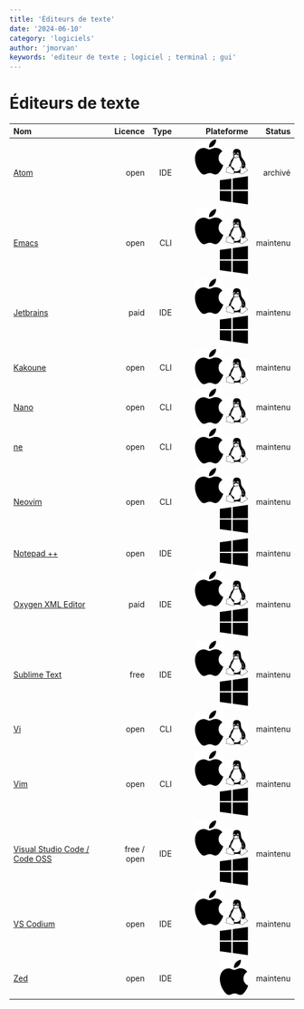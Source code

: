 ```yaml
---
title: 'Éditeurs de texte'
date: '2024-06-10'
category: 'logiciels'
author: 'jmorvan'
keywords: 'editeur de texte ; logiciel ; terminal ; gui'
---
```


# Éditeurs de texte


| Nom                                                                    | Licence              | Type  | Plateforme            | Status   |
| :----------------                                                      | ------:              | ----: | ----:                 | ----:    |
| [Atom](https://atom-editor.cc/)                                        | open          | IDE   | ![apple](/logos/apple.svg) ![linux](/logos/linux.svg) ![windows](/logos/windows.svg)   | archivé  |
| [Emacs](https://www.gnu.org/software/emacs/)                           | open          | CLI   | ![apple](/logos/apple.svg) ![linux](/logos/linux.svg) ![windows](/logos/windows.svg)   | maintenu |
| [Jetbrains](https://www.jetbrains.com/)                                | paid          | IDE   | ![apple](/logos/apple.svg) ![linux](/logos/linux.svg) ![windows](/logos/windows.svg)   | maintenu |
| [Kakoune](https://www.gnu.org/software/emacs/)                         | open          | CLI   | ![apple](/logos/apple.svg) ![linux](/logos/linux.svg)       | maintenu |
| [Nano](https://www.nano-editor.org/)                                   | open          | CLI   | ![apple](/logos/apple.svg) ![linux](/logos/linux.svg)       | maintenu |
| [ne](https://ne.di.unimi.it/)                                          | open          | CLI   | ![apple](/logos/apple.svg) ![linux](/logos/linux.svg)       | maintenu |
| [Neovim](https://neovim.io/)                                           | open          | CLI   | ![apple](/logos/apple.svg) ![linux](/logos/linux.svg) ![windows](/logos/windows.svg)   | maintenu |
| [Notepad ++](https://notepad-plus-plus.org/)                           | open          | IDE   | ![windows](/logos/windows.svg)           | maintenu |
| [Oxygen XML Editor](https://www.oxygenxml.com/)                        | paid          | IDE   | ![apple](/logos/apple.svg) ![linux](/logos/linux.svg) ![windows](/logos/windows.svg)   | maintenu |
| [Sublime Text](https://www.sublimetext.com/)                           | free          | IDE   | ![apple](/logos/apple.svg) ![linux](/logos/linux.svg) ![windows](/logos/windows.svg)   | maintenu |
| [Vi](https://ex-vi.sourceforge.net/)                                   | open          | CLI   | ![apple](/logos/apple.svg) ![linux](/logos/linux.svg)       | maintenu |
| [Vim](https://www.vim.org/)                                            | open          | CLI   | ![apple](/logos/apple.svg) ![linux](/logos/linux.svg) ![windows](/logos/windows.svg)   | maintenu |
| [Visual Studio Code / Code OSS](https://github.com/microsoft/vscode)   | free / open   | IDE   | ![apple](/logos/apple.svg) ![linux](/logos/linux.svg) ![windows](/logos/windows.svg)   | maintenu |
| [VS Codium](https://vscodium.com/)                                     | open          | IDE   | ![apple](/logos/apple.svg) ![linux](/logos/linux.svg) ![windows](/logos/windows.svg)   | maintenu |
| [Zed](https://zed.dev/)                                                | open          | IDE   | ![apple](/logos/apple.svg)           | maintenu |
